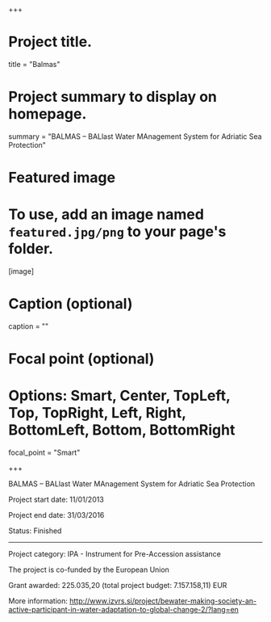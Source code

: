+++

# Project title.
title = "Balmas"

# Project summary to display on homepage.
summary = "BALMAS – BALlast Water MAnagement System for Adriatic Sea Protection"

# Featured image
# To use, add an image named `featured.jpg/png` to your page's folder. 
[image]
  # Caption (optional)
  caption = ""

  # Focal point (optional)
  # Options: Smart, Center, TopLeft, Top, TopRight, Left, Right, BottomLeft, Bottom, BottomRight
  focal_point = "Smart"

+++

BALMAS – BALlast Water MAnagement System for Adriatic Sea Protection

Project start date: 11/01/2013

Project end date: 31/03/2016

Status: Finished

---

Project category: IPA - Instrument for Pre-Accession assistance

The project is co-funded by the European Union

Grant awarded: 225.035,20 (total project budget: 7.157.158,11) EUR

More information: http://www.izvrs.si/project/bewater-making-society-an-active-participant-in-water-adaptation-to-global-change-2/?lang=en
